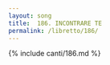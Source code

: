 ```yaml
---
layout: song
title:  186. INCONTRARE TE
permalink: /libretto/186/
---
```

{% include canti/186.md %}   